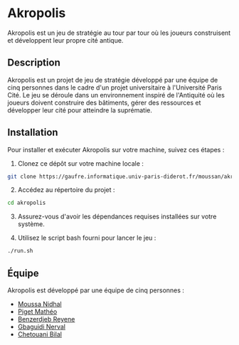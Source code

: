
# Akropolis

Akropolis est un jeu de stratégie au tour par tour où les joueurs construisent et développent leur propre cité antique.

## Description

Akropolis est un projet de jeu de stratégie développé par une équipe de cinq personnes dans le cadre d'un projet universitaire à l'Université Paris Cité. Le jeu se déroule dans un environnement inspiré de l'Antiquité où les joueurs doivent construire des bâtiments, gérer des ressources et développer leur cité pour atteindre la suprématie.

## Installation

Pour installer et exécuter Akropolis sur votre machine, suivez ces étapes :

1. Clonez ce dépôt sur votre machine locale :

```bash
git clone https://gaufre.informatique.univ-paris-diderot.fr/moussan/akropolis.git
```

2. Accédez au répertoire du projet :

```bash 
cd akropolis
``` 
3. Assurez-vous d'avoir les dépendances requises installées sur votre système.

4. Utilisez le script bash fourni pour lancer le jeu :

````bash
./run.sh
````

## Équipe
Akropolis est développé par une équipe de cinq personnes :

- [Moussa Nidhal](https://gaufre.informatique.univ-paris-diderot.fr/moussan)
- [Piget Mathéo](https://gaufre.informatique.univ-paris-diderot.fr/piget)
- [Benzerdjeb Reyene](https://gaufre.informatique.univ-paris-diderot.fr/benzerdj)
- [Gbaguidi Nerval](https://gaufre.informatique.univ-paris-diderot.fr/gbaguidi)
- [Chetouani Bilal](https://gaufre.informatique.univ-paris-diderot.fr/chetouan)
